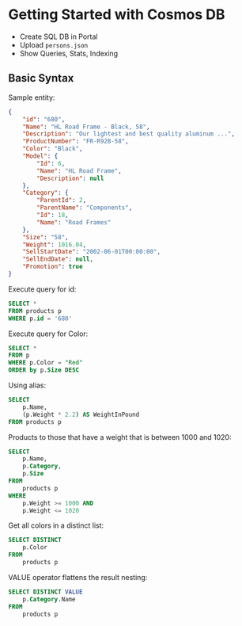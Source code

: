 # Getting Started with Cosmos DB

-   Create SQL DB in Portal
-   Upload `persons.json`
-   Show Queries, Stats, Indexing

## Basic Syntax

Sample entity:

```json
{
    "id": "680",
    "Name": "HL Road Frame - Black, 58",
    "Description": "Our lightest and best quality aluminum ...",
    "ProductNumber": "FR-R92B-58",
    "Color": "Black",
    "Model": {
        "Id": 6,
        "Name": "HL Road Frame",
        "Description": null
    },
    "Category": {
        "ParentId": 2,
        "ParentName": "Components",
        "Id": 18,
        "Name": "Road Frames"
    },
    "Size": "58",
    "Weight": 1016.04,
    "SellStartDate": "2002-06-01T00:00:00",
    "SellEndDate": null,
    "Promotion": true
}
```

Execute query for id:

```sql
SELECT *
FROM products p
WHERE p.id = '680'
```

Execute query for Color:

```sql
SELECT *
FROM p
WHERE p.Color = "Red"
ORDER by p.Size DESC
```

Using alias:

```sql
SELECT
    p.Name,
    (p.Weight * 2.2) AS WeightInPound
FROM products p
```

Products to those that have a weight that is between 1000 and 1020:

```sql
SELECT
    p.Name,
    p.Category,
    p.Size
FROM
    products p
WHERE
    p.Weight >= 1000 AND
    p.Weight <= 1020
```

Get all colors in a distinct list:

```sql
SELECT DISTINCT
    p.Color
FROM
    products p
```

VALUE operator flattens the result nesting:

```sql
SELECT DISTINCT VALUE
    p.Category.Name
FROM
    products p
```
